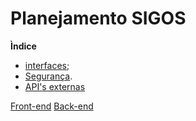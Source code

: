 
# Planejamento SIGOS

**Ìndice**
* [interfaces](/telas.md);
* [Segurança](seguranca.md).
* [API's externas](URL%20APIs%20externas.md)

[Front-end](https://github.com/S-I-G-O-S/frontend)
[Back-end](https://github.com/S-I-G-O-S/Backend)
